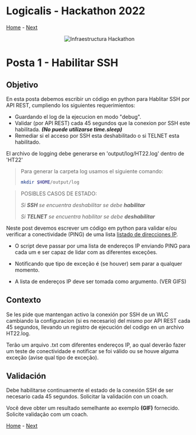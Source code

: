 # Logicalis - Hackathon 2022

[Home](../README.md) - [Next](P2.md)

<p align="center">
  <img src="infraTW.png" alt="Infraestructura Hackathon"/>
</p>

# Posta 1 - Habilitar SSH
## Objetivo
En esta posta debemos escribir un código en python para Hablitar SSH por API REST, cumpliendo los siguientes requerimientos:

* Guardando el log de la ejecucion en modo "debug".
* Validar (por API REST) cada 45 segundos que la conexion por SSH este habilitada. ***(No puede utilizarse time.sleep)***
* Remediar si el acceso por SSH esta deshabilitado o si TELNET esta habilitado.

El archivo de logging debe generarse en 'output/log/HT22.log' dentro de 'HT22'

> Para generar la carpeta log usamos el siguiente comando:
> ~~~bash
> mkdir $HOME/output/log
> ~~~

> POSIBLES CASOS DE ESTADO:
> 
> *Si **SSH** se encuentra deshabilitar se debe **habilitar***
> 
> *Si **TELNET** se encuentra habilitar se debe **deshabilitar***


Neste post devemos escrever um código em python para validar e/ou verificar a conectividade (PING) de uma lista [listado de direcciones IP](../Archivos/Direcciones.txt).

- O script deve passar por uma lista de endereços IP enviando PING para cada um e ser capaz de lidar com as diferentes exceções.

- Notificando que tipo de exceção é (se houver) sem parar a qualquer momento.

- A lista de endereços IP deve ser tomada como argumento. (VER GIFS)

## Contexto
Se les pide que mantengan activo la conexión por SSH de un WLC cambiando la configuracion (si es necesario) del mismo por API REST cada 45 segundos, llevando un registro de ejecución del codigo en un archivo HT22.log.

Terão um arquivo .txt com diferentes endereços IP, ao qual deverão fazer um teste de conectividade e notificar se foi válido ou se houve alguma exceção (avise qual tipo de exceção).

## Validación
Debe habilitarse continuamente el estado de la conexión SSH de ser necesario cada 45 segundos. Solicitar la validación con un coach.

Você deve obter um resultado semelhante ao exemplo **(GIF)** fornecido. Solicite validação com um coach.

[Home](../README.md) - [Next](P2.md)
